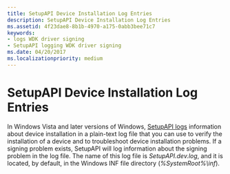 ```yaml
---
title: SetupAPI Device Installation Log Entries
description: SetupAPI Device Installation Log Entries
ms.assetid: 4f23dae8-8b1b-4970-a175-0abb3bee71c7
keywords:
- logs WDK driver signing
- SetupAPI logging WDK driver signing
ms.date: 04/20/2017
ms.localizationpriority: medium
---
```


# SetupAPI Device Installation Log Entries


In Windows Vista and later versions of Windows, [SetupAPI logs](setupapi-logging--windows-vista-and-later-.md) information about device installation in a plain-text log file that you can use to verify the installation of a device and to troubleshoot device installation problems. If a signing problem exists, SetupAPI will log information about the signing problem in the log file. The name of this log file is *SetupAPI.dev.log*, and it is located, by default, in the Windows INF file directory (*%SystemRoot%\\inf*).

 

 





